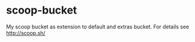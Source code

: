 # scoop-bucket
My scoop bucket as extension to default and extras bucket. For details see http://scoop.sh/
